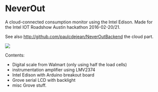 # NeverOut
A cloud-connected consumption monitor using the Intel Edison. Made for the Intel IOT Roadshow Austin hackathon 2016-02-20/21.

See also http://github.com/paulcdejean/NeverOutBackend the cloud part.

<img src=http://i.imgur.com/6hqjz6I.jpg>

Contents:

* Digital scale from Walmart (only using half the load cells)
* instrumentation amplifier using LMV2374
* Intel Edison with Arduino breakout board
* Grove serial LCD with backlight
* misc Grove stuff.


